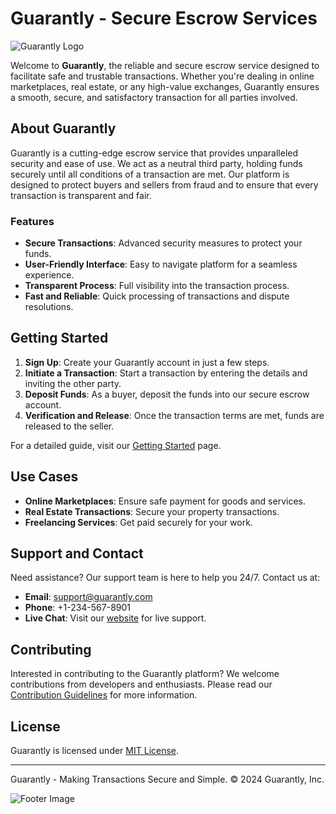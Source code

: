 # Guarantly - Secure Escrow Services

![Guarantly Logo](https://res.cloudinary.com/olayemii/image/upload/v1706212186/guarantly/guarantly-logo.png) <!-- Replace with a link to your logo -->

Welcome to **Guarantly**, the reliable and secure escrow service designed to facilitate safe and trustable transactions. Whether you're dealing in online marketplaces, real estate, or any high-value exchanges, Guarantly ensures a smooth, secure, and satisfactory transaction for all parties involved.

## About Guarantly

Guarantly is a cutting-edge escrow service that provides unparalleled security and ease of use. We act as a neutral third party, holding funds securely until all conditions of a transaction are met. Our platform is designed to protect buyers and sellers from fraud and to ensure that every transaction is transparent and fair.

### Features

- **Secure Transactions**: Advanced security measures to protect your funds.
- **User-Friendly Interface**: Easy to navigate platform for a seamless experience.
- **Transparent Process**: Full visibility into the transaction process.
- **Fast and Reliable**: Quick processing of transactions and dispute resolutions.

## Getting Started

1. **Sign Up**: Create your Guarantly account in just a few steps.
2. **Initiate a Transaction**: Start a transaction by entering the details and inviting the other party.
3. **Deposit Funds**: As a buyer, deposit the funds into our secure escrow account.
4. **Verification and Release**: Once the transaction terms are met, funds are released to the seller.

For a detailed guide, visit our [Getting Started](link-to-guide) page.

## Use Cases

- **Online Marketplaces**: Ensure safe payment for goods and services.
- **Real Estate Transactions**: Secure your property transactions.
- **Freelancing Services**: Get paid securely for your work.

## Support and Contact

Need assistance? Our support team is here to help you 24/7. Contact us at:

- **Email**: support@guarantly.com
- **Phone**: +1-234-567-8901
- **Live Chat**: Visit our [website](link-to-website) for live support.

## Contributing

Interested in contributing to the Guarantly platform? We welcome contributions from developers and enthusiasts. Please read our [Contribution Guidelines](link-to-guidelines) for more information.

## License

Guarantly is licensed under [MIT License](link-to-license).

---

Guarantly - Making Transactions Secure and Simple. © 2024 Guarantly, Inc.

![Footer Image](link-to-footer-image.png) <!-- Optional: Add a captivating footer image -->
